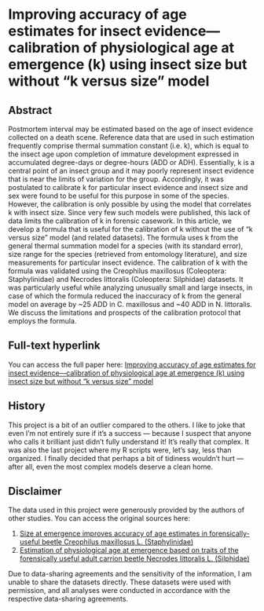 # Improving accuracy of age estimates for insect evidence—calibration of physiological age at emergence (k) using insect size but without “k versus size” model

## Abstract 
Postmortem interval may be estimated based on the age of insect evidence collected on a death scene. Reference data that are used in such estimation frequently comprise thermal summation constant (i.e. k), which is equal to the insect age upon completion of immature development expressed in accumulated degree-days or degree-hours (ADD or ADH). Essentially, k is a central point of an insect group and it may poorly represent insect evidence that is near the limits of variation for the group. Accordingly, it was postulated to calibrate k for particular insect evidence and insect size and sex were found to be useful for this purpose in some of the species. However, the calibration is only possible by using the model that correlates k with insect size. Since very few such models were published, this lack of data limits the calibration of k in forensic casework. In this article, we develop a formula that is useful for the calibration of k without the use of “k versus size” model (and related datasets). The formula uses k from the general thermal summation model for a species (with its standard error), size range for the species (retrieved from entomology literature), and size measurements for particular insect evidence. The calibration of k with the formula was validated using the Creophilus maxillosus (Coleoptera: Staphylinidae) and Necrodes littoralis (Coleoptera: Silphidae) datasets. It was particularly useful while analyzing unusually small and large insects, in case of which the formula reduced the inaccuracy of k from the general model on average by ~25 ADD in C. maxillosus and ~40 ADD in N. littoralis. We discuss the limitations and prospects of the calibration protocol that employs the formula.

## Full-text hyperlink
You can access the full paper here: [Improving accuracy of age estimates for insect evidence—calibration of physiological age at emergence (k) using insect size but without “k versus size” model](https://doi.org/10.1093/fsr/owad049)

## History
This project is a bit of an outlier compared to the others. I like to joke that even I’m not entirely sure if it’s a success — because I suspect that anyone who calls it brilliant just didn’t fully understand it! It’s really that complex. It was also the last project where my R scripts were, let’s say, less than organized. I finally decided that perhaps a bit of tidiness wouldn’t hurt — after all, even the most complex models deserve a clean home.

## Disclaimer
The data used in this project were generously provided by the authors of other studies. You can access the original sources here:

1. [Size at emergence improves accuracy of age estimates in forensically-useful beetle Creophilus maxillosus L. (Staphylinidae)](https://doi.org/10.1038/s41598-018-20796-1)
2. [Estimation of physiological age at emergence based on traits of the forensically useful adult carrion beetle Necrodes littoralis L. (Silphidae)](https://doi.org/10.1016/j.forsciint.2020.110407)

Due to data-sharing agreements and the sensitivity of the information, I am unable to share the datasets directly. These datasets were used with permission, and all analyses were conducted in accordance with the respective data-sharing agreements.
